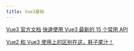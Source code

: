```yaml
---
title: Vue3基础
---
```


[Vue3 官方文档](https://v3.cn.vuejs.org/guide/introduction.html#%E8%B5%B7%E6%AD%A5)
[快速使用 Vue3 最新的 15 个常用 API](https://github.com/cuixiaorui/mini-vue)

[Vue2 和 Vue3 使用上的区别在这，耗子尾汁！](https://mp.weixin.qq.com/s/gclAvs3LPUtfcCYrkoAZUQ)
